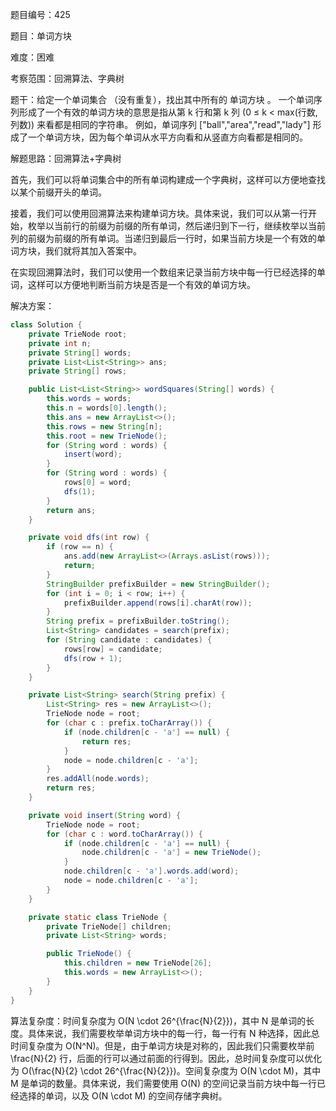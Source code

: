题目编号：425

题目：单词方块

难度：困难

考察范围：回溯算法、字典树

题干：给定一个单词集合 （没有重复），找出其中所有的 单词方块 。
一个单词序列形成了一个有效的单词方块的意思是指从第 k 行和第 k 列 (0 ≤ k < max(行数, 列数)) 来看都是相同的字符串。
例如，单词序列 ["ball","area","read","lady"] 形成了一个单词方块，因为每个单词从水平方向看和从竖直方向看都是相同的。

解题思路：回溯算法+字典树

首先，我们可以将单词集合中的所有单词构建成一个字典树，这样可以方便地查找以某个前缀开头的单词。

接着，我们可以使用回溯算法来构建单词方块。具体来说，我们可以从第一行开始，枚举以当前行的前缀为前缀的所有单词，然后递归到下一行，继续枚举以当前列的前缀为前缀的所有单词。当递归到最后一行时，如果当前方块是一个有效的单词方块，我们就将其加入答案中。

在实现回溯算法时，我们可以使用一个数组来记录当前方块中每一行已经选择的单词，这样可以方便地判断当前方块是否是一个有效的单词方块。

解决方案：

```java
class Solution {
    private TrieNode root;
    private int n;
    private String[] words;
    private List<List<String>> ans;
    private String[] rows;

    public List<List<String>> wordSquares(String[] words) {
        this.words = words;
        this.n = words[0].length();
        this.ans = new ArrayList<>();
        this.rows = new String[n];
        this.root = new TrieNode();
        for (String word : words) {
            insert(word);
        }
        for (String word : words) {
            rows[0] = word;
            dfs(1);
        }
        return ans;
    }

    private void dfs(int row) {
        if (row == n) {
            ans.add(new ArrayList<>(Arrays.asList(rows)));
            return;
        }
        StringBuilder prefixBuilder = new StringBuilder();
        for (int i = 0; i < row; i++) {
            prefixBuilder.append(rows[i].charAt(row));
        }
        String prefix = prefixBuilder.toString();
        List<String> candidates = search(prefix);
        for (String candidate : candidates) {
            rows[row] = candidate;
            dfs(row + 1);
        }
    }

    private List<String> search(String prefix) {
        List<String> res = new ArrayList<>();
        TrieNode node = root;
        for (char c : prefix.toCharArray()) {
            if (node.children[c - 'a'] == null) {
                return res;
            }
            node = node.children[c - 'a'];
        }
        res.addAll(node.words);
        return res;
    }

    private void insert(String word) {
        TrieNode node = root;
        for (char c : word.toCharArray()) {
            if (node.children[c - 'a'] == null) {
                node.children[c - 'a'] = new TrieNode();
            }
            node.children[c - 'a'].words.add(word);
            node = node.children[c - 'a'];
        }
    }

    private static class TrieNode {
        private TrieNode[] children;
        private List<String> words;

        public TrieNode() {
            this.children = new TrieNode[26];
            this.words = new ArrayList<>();
        }
    }
}
```

算法复杂度：时间复杂度为 O(N \cdot 26^{\frac{N}{2}})，其中 N 是单词的长度。具体来说，我们需要枚举单词方块中的每一行，每一行有 N 种选择，因此总时间复杂度为 O(N^N)。但是，由于单词方块是对称的，因此我们只需要枚举前 \frac{N}{2} 行，后面的行可以通过前面的行得到。因此，总时间复杂度可以优化为 O(\frac{N}{2} \cdot 26^{\frac{N}{2}})。空间复杂度为 O(N \cdot M)，其中 M 是单词的数量。具体来说，我们需要使用 O(N) 的空间记录当前方块中每一行已经选择的单词，以及 O(N \cdot M) 的空间存储字典树。